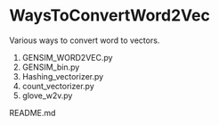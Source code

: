 # WaysToConvertWord2Vec
Various ways to convert word to vectors.
1. GENSIM_WORD2VEC.py	
2. GENSIM_bin.py
3. Hashing_vectorizer.py
4. count_vectorizer.py
5. glove_w2v.py <br>


README.md
